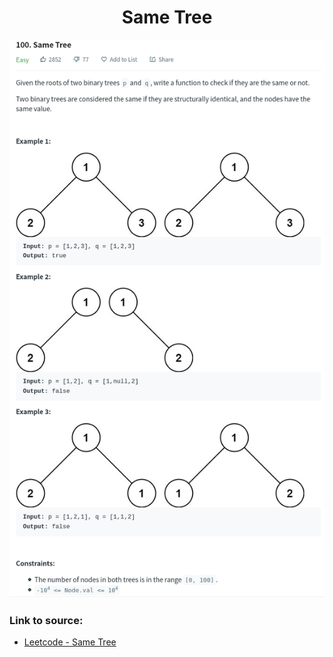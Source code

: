 <h1 align="center">Same Tree</h1>

![alt text](https://raw.githubusercontent.com/matthew01lokiet/Github-repos-images/main/Algs/Tree/jN3Tb0u2_o.png)

### Link to source: 
- <a href="https://leetcode.com/problems/same-tree/">Leetcode - Same Tree</a>

